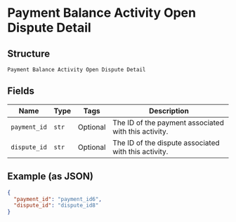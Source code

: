 
# Payment Balance Activity Open Dispute Detail

## Structure

`Payment Balance Activity Open Dispute Detail`

## Fields

| Name | Type | Tags | Description |
|  --- | --- | --- | --- |
| `payment_id` | `str` | Optional | The ID of the payment associated with this activity. |
| `dispute_id` | `str` | Optional | The ID of the dispute associated with this activity. |

## Example (as JSON)

```json
{
  "payment_id": "payment_id6",
  "dispute_id": "dispute_id8"
}
```


